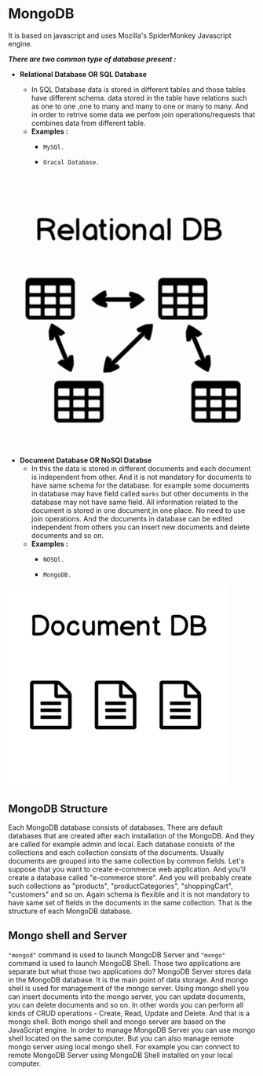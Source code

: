 # MongoDB
It is based on javascript and uses Mozilla's SpiderMonkey Javascript engine.

__*There are two common type of database present :*__
- __Relational Database OR SQL Database__

    - In SQL Database data is stored in different tables and those tables have different schema.
      data stored in the table have relations such as one to one ,one to many and many to one or many to many.
      And in order to retrive some data we perfom join operations/requests that combines data from different table.
    - __Examples :__
        -     MySQl.
        -     Oracal Database.

![](images/s1.png)
    

- __Document Database OR NoSQl Databse__
    - In this the data is stored in different documents and each document is independent from other.
      And it is not mandatory for documents to have same schema for the database.
      for example some documents in database may have field called `marks` but other documents in the database may not have same
      field.
      All information related to the document is stored in one document,in one place.
      No need to use join operations. And the documents in database can be edited independent from others you can insert
      new documents and delete documents and so on.
     - __Examples :__
        -     NOSQl.
        -     MongoDB.
    
![](images/s2.png)

## MongoDB Structure

Each MongoDB database consists of databases. There are default databases that are created after
each installation of the MongoDB. And they are called for example admin and local. Each database consists of
the collections and each collection consists of the documents.
Usually documents are grouped into the same collection by common fields.
Let's suppose that you want to create e-commerce web application. And you'll create a database called "e-commerce store".
And you will probably create such collections as "products", "productCategories", "shoppingCart",
"customers" and so on.
Again schema is flexible and it is not mandatory to have same set of fields in the documents in the same collection.
That is the structure of each MongoDB database.

## Mongo shell and Server
`"mongod"` command is used to launch MongoDB Server and `"mongo"` command is used to launch MongoDB Shell.
Those two applications are separate but what those two applications do? MongoDB Server stores data in the MongoDB
database.
It is the main point of data storage. And mongo shell is used for management of the mongo server. Using mongo
shell you can insert documents into the mongo server, you can update documents, you can delete documents
and so on.
In other words you can perform all kinds of CRUD operations -
Create, Read, Update and Delete.
And that is a mongo shell. Both mongo shell and mongo server are based on the JavaScript engine. In order to manage MongoDB Server you can use mongo shell located on the same computer.
But you can also manage remote mongo server using local mongo shell. For example you can connect to remote
MongoDB Server using MongoDB Shell installed on your local computer.


